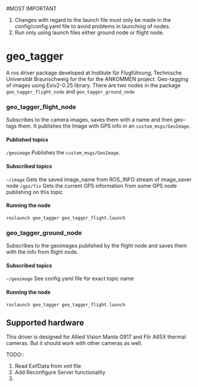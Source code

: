 #MOST IMPORTANT
1. Changes with regard to the launch file must only be made in the config/config.yaml 
file to avoid problems in launching of nodes.
2. Run only using launch files either ground node or flight node.
# geo_tagger
A ros driver package developed at Institute für Flugführung, Technische Universität 
Braunschweig for the for the ANKOMMEN project. Geo-tagging of images using Exiv2-0.25 library. 
There are two nodes in the package `geo_tagger_flight_node` and `geo_tagger_ground_node`
### geo_tagger_flight_node
Subscribes to the camera images, saves them with a name and then geo-tags them. It publishes 
the Image with GPS info in an `custom_msgs/GeoImage`.
#### Published topics
`/geoimage` Publishes the `custom_msgs/GeoImage`.
#### Subscribed topics
`~/image` Gets the saved image_name from ROS_INFO stream of image_saver node
`/gps/fix` Gets the current GPS information from some GPS node publishing on this topic
#### Running the node
```
roslaunch geo_tagger geo_tagger_flight.launch
```
### geo_tagger_ground_node
Subscribes to the geoimages published by the flight node and saves them with the info from flight node. 
#### Subscribed topics
`~/geoimage` See config.yaml file for exact topic name
#### Running the node
```
roslaunch geo_tagger geo_tagger_flight.launch
```
## Supported hardware
This driver is designed for Allied Vision Manta G917 and Flir A65X thermal cameras. But it should work
with other cameras as well. 



TODO::
1. Read ExifData from xml file
2. Add Reconfigure Server functionality
3. 